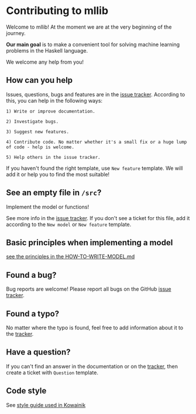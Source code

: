 # Contributing to mllib

Welcome to mllib! At the moment we are at the very beginning of the journey.

**Our main goal** is to make a convenient tool for solving machine learning problems in the Haskell language.

We welcome any help from you!

## How can you help

Issues, questions, bugs and features are in the [issue tracker](https://github.com/vsha96/mllib/issues). According to this, you can help in the following ways:  

    1) Write or improve documentation.

    2) Investigate bugs.

    3) Suggest new features.

    4) Contribute code. No matter whether it's a small fix or a huge lump of code - help is welcome.

    5) Help others in the issue tracker.

If you haven't found the right template, use `New feature` template. We will add it or help you to find the most suitable!

## See an empty file in `/src`?

Implement the model or functions!

See more info in the [issue tracker](https://github.com/vsha96/mllib/issues). If you don't see a ticket for this file, add it according to the `New model` or `New feature` template.

## Basic principles when implementing a model
[see the principles in the HOW-TO-WRITE-MODEL.md](https://github.com/vsha96/mllib/blob/main/HOW_TO_WRITE_MODEL.md)

## Found a bug?

Bug reports are welcome! Please report all bugs on the GitHub [issue tracker](https://github.com/vsha96/mllib/issues).

## Found a typo?

No matter where the typo is found, feel free to add information about it to the [tracker](https://github.com/vsha96/mllib/issues).

## Have a question?

If you can't find an answer in the documentation or on the [tracker](https://github.com/vsha96/mllib/issues), then create a ticket with `Question` template.

## Code style

See [style guide used in Kowainik](https://kowainik.github.io/posts/2019-02-06-style-guide)
